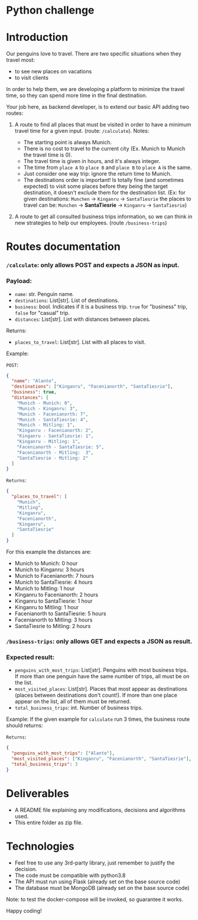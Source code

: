 # Python challenge

# Introduction

Our penguins love to travel. There are two specific situations when they travel most:

- to see new places on vacations
- to visit clients

In order to help them, we are developing a platform to minimize the travel time, so they can spend more time in the final destination.

Your job here, as backend developer, is to extend our basic API adding two routes:

1. A route to find all places that must be visited in order to have a minimum travel time for a given input. (route: `/calculate`).
   Notes:

   - The starting point is always Munich.
   - There is no cost to travel to the current city (Ex. Munich to Munich the travel time is 0).
   - The travel time is given in hours, and it's always integer.
   - The time from `place A` to `place B` and `place B` to `place A` is the same.
   - Just consider one way trip: ignore the return time to Munich.
   - The destinations order is important! Is totally fine (and sometimes expected) to visit some places before they being the target destination, it doesn't exclude them for the destination list. (Ex: for given destinations: `Munchen` -> `Kinganru` -> `SantaTiesrie` the places to travel can be: `Munchen` -> **SantaTiesrie** -> `Kinganru` -> `SantaTiesrie`)

2. A route to get all consulted business trips information, so we can think in new strategies to help our employees. (route `/business-trips`)

# Routes documentation

### `/calculate`: only allows POST and expects a JSON as input.

### Payload:

- `name`: str. Penguin name.
- `destinations`: List[str]. List of destinations.
- `business`: bool. Indicates if it is a business trip. `true` for "business" trip, `false` for "casual" trip.
- `distances`: List[str]. List with distances between places.

Returns:

- `places_to_travel`: List[str]. List with all places to visit.

Example:

`POST`:

```json
{
  "name": "Alanto",
  "destinations": ["Kinganru", "Facenianorth", "SantaTiesrie"],
  "business": true,
  "distances": [
    "Munich - Munich: 0",
    "Munich - Kinganru: 3",
    "Munich - Facenianorth: 7",
    "Munich - SantaTiesrie: 4",
    "Munich - Mitling: 1",
    "Kinganru - Facenianorth: 2",
    "Kinganru - SantaTiesrie: 1",
    "Kinganru - Mitling: 1",
    "Facenianorth - SantaTiesrie: 5",
    "Facenianorth - Mitling:  3",
    "SantaTiesrie - Mitling: 2"
  ]
}
```

`Returns`:

```json
{
  "places_to_travel": [
    "Munich",
    "Mitling",
    "Kinganru",
    "Facenianorth",
    "Kinganru",
    "SantaTiesrie"
  ]
}
```

For this example the distances are:

- Munich to Munich: 0 hour
- Munich to Kinganru: 3 hours
- Munich to Facenianorth: 7 hours
- Munich to SantaTiesrie: 4 hours
- Munich to Mitling: 1 hour
- Kinganru to Facenianorth: 2 hours
- Kinganru to SantaTiesrie: 1 hour
- Kinganru to Mitling: 1 hour
- Facenianorth to SantaTiesrie: 5 hours
- Facenianorth to Mitling: 3 hours
- SantaTiesrie to Mitling: 2 hours

### `/business-trips`: only allows GET and expects a JSON as result.

### Expected result:

- `penguins_with_most_trips`: List[str]. Penguins with most business trips. If more than one penguin have the same number of trips, all must be on the list.
- `most_visited_places`: List[str]. Places that most appear as destinations (places between destinations don't count!). If more than one place appear on the list, all of them must be returned.
- `total_business_trips`: int. Number of business trips.

Example:
If the given example for `calculate` run 3 times, the business route should returns:

`Returns`:

```json
{
  "penguins_with_most_trips": ["Alanto"],
  "most_visited_places": ["Kinganru", "Facenianorth", "SantaTiesrie"],
  "total_business_trips": 3
}
```

# Deliverables

- A README file explaining any modifications, decisions and algorithms used.
- This entire folder as zip file.

# Technologies

- Feel free to use any 3rd-party library, just remember to justify the decision.
- The code must be compatible with python3.8
- The API must run using Flask (already set on the base source code)
- The database must be MongoDB (already set on the base source code)

Note: to test the docker-compose will be invoked, so guarantee it works.

Happy coding!
